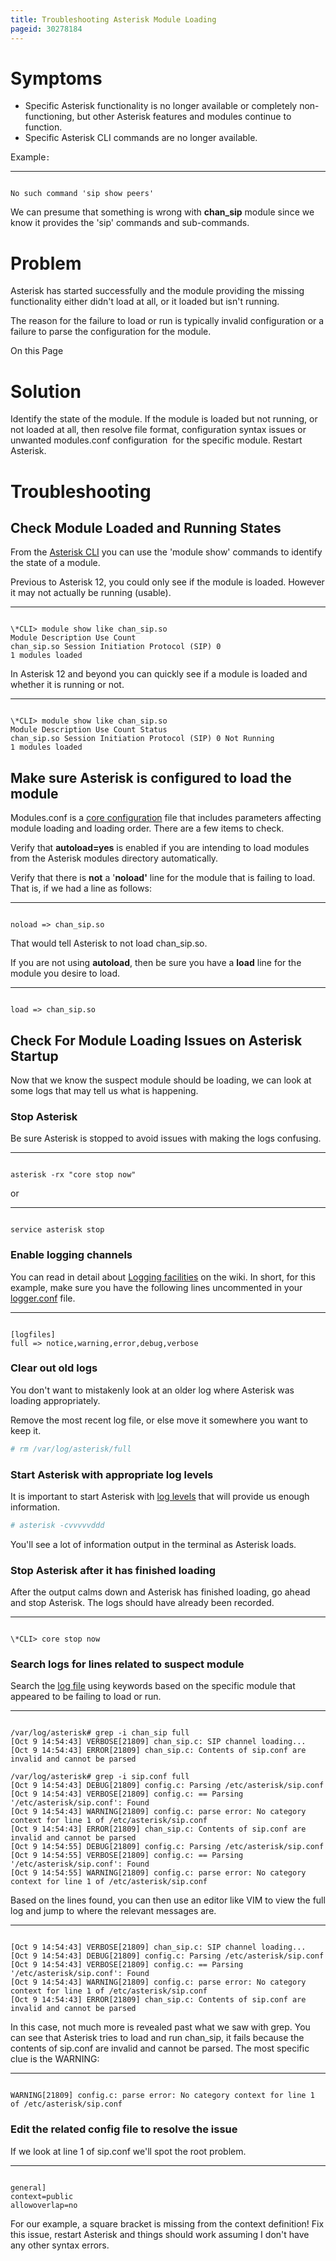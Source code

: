 ```yaml
---
title: Troubleshooting Asterisk Module Loading
pageid: 30278184
---
```


Symptoms
========

* Specific Asterisk functionality is no longer available or completely non-functioning, but other Asterisk features and modules continue to function.
* Specific Asterisk CLI commands are no longer available.

Example`:`




---

  
  


```

No such command 'sip show peers'

```


We can presume that something is wrong with **chan_sip** module since we know it provides the 'sip' commands and sub-commands.

Problem
=======

Asterisk has started successfully and the module providing the missing functionality either didn't load at all, or it loaded but isn't running.

The reason for the failure to load or run is typically invalid configuration or a failure to parse the configuration for the module.

On this Page


Solution
========

Identify the state of the module. If the module is loaded but not running, or not loaded at all, then resolve file format, configuration syntax issues or unwanted modules.conf configuration  for the specific module. Restart Asterisk.

Troubleshooting
===============

Check Module Loaded and Running States
--------------------------------------

From the [Asterisk CLI](/Operation/Asterisk-Command-Line-Interface) you can use the 'module show' commands to identify the state of a module.

Previous to Asterisk 12, you could only see if the module is loaded. However it may not actually be running (usable).




---

  
  


```

\*CLI> module show like chan_sip.so 
Module Description Use Count 
chan_sip.so Session Initiation Protocol (SIP) 0 
1 modules loaded

```


In Asterisk 12 and beyond you can quickly see if a module is loaded and whether it is running or not.




---

  
  


```

\*CLI> module show like chan_sip.so 
Module Description Use Count Status
chan_sip.so Session Initiation Protocol (SIP) 0 Not Running
1 modules loaded

```


Make sure Asterisk is configured to load the module
---------------------------------------------------

Modules.conf is a [core configuration](/Configuration/Core-Configuration) file that includes parameters affecting module loading and loading order. There are a few items to check.

Verify that **autoload=yes** is enabled if you are intending to load modules from the Asterisk modules directory automatically.

Verify that there is **not** a '**noload'** line for the module that is failing to load. That is, if we had a line as follows:




---

  
  


```

noload => chan_sip.so

```


That would tell Asterisk to not load chan_sip.so.

If you are not using **autoload**, then be sure you have a **load** line for the module you desire to load.




---

  
  


```

load => chan_sip.so

```


Check For Module Loading Issues on Asterisk Startup
---------------------------------------------------

Now that we know the suspect module should be loading, we can look at some logs that may tell us what is happening.

### Stop Asterisk

Be sure Asterisk is stopped to avoid issues with making the logs confusing.




---

  
  


```

asterisk -rx "core stop now"

```


or




---

  
  


```

service asterisk stop

```


### Enable logging channels

You can read in detail about [Logging facilities](/Logging) on the wiki. In short, for this example, make sure you have the following lines uncommented in your [logger.conf](/Configuration/Core-Configuration/Logging-Configuration) file.




---

  
  


```

[logfiles]
full => notice,warning,error,debug,verbose

```


### Clear out old logs

You don't want to mistakenly look at an older log where Asterisk was loading appropriately.

Remove the most recent log file, or else move it somewhere you want to keep it.




```bash title=" " linenums="1"
# rm /var/log/asterisk/full

```


### Start Asterisk with appropriate log levels

It is important to start Asterisk with [log levels](/Operation/Logging/Basic-Logging-Commands) that will provide us enough information.




```bash title=" " linenums="1"
# asterisk -cvvvvvddd

```


You'll see a lot of information output in the terminal as Asterisk loads.

### Stop Asterisk after it has finished loading

After the output calms down and Asterisk has finished loading, go ahead and stop Asterisk. The logs should have already been recorded.




---

  
  


```

\*CLI> core stop now

```


### Search logs for lines related to suspect module

Search the [log file](/Fundamentals/Directory-and-File-Structure) using keywords based on the specific module that appeared to be failing to load or run.




---

  
  


```

/var/log/asterisk# grep -i chan_sip full
[Oct 9 14:54:43] VERBOSE[21809] chan_sip.c: SIP channel loading...
[Oct 9 14:54:43] ERROR[21809] chan_sip.c: Contents of sip.conf are invalid and cannot be parsed

/var/log/asterisk# grep -i sip.conf full
[Oct 9 14:54:43] DEBUG[21809] config.c: Parsing /etc/asterisk/sip.conf
[Oct 9 14:54:43] VERBOSE[21809] config.c: == Parsing '/etc/asterisk/sip.conf': Found
[Oct 9 14:54:43] WARNING[21809] config.c: parse error: No category context for line 1 of /etc/asterisk/sip.conf
[Oct 9 14:54:43] ERROR[21809] chan_sip.c: Contents of sip.conf are invalid and cannot be parsed
[Oct 9 14:54:55] DEBUG[21809] config.c: Parsing /etc/asterisk/sip.conf
[Oct 9 14:54:55] VERBOSE[21809] config.c: == Parsing '/etc/asterisk/sip.conf': Found
[Oct 9 14:54:55] WARNING[21809] config.c: parse error: No category context for line 1 of /etc/asterisk/sip.conf

```


Based on the lines found, you can then use an editor like VIM to view the full log and jump to where the relevant messages are.




---

  
  


```

[Oct 9 14:54:43] VERBOSE[21809] chan_sip.c: SIP channel loading...
[Oct 9 14:54:43] DEBUG[21809] config.c: Parsing /etc/asterisk/sip.conf
[Oct 9 14:54:43] VERBOSE[21809] config.c: == Parsing '/etc/asterisk/sip.conf': Found
[Oct 9 14:54:43] WARNING[21809] config.c: parse error: No category context for line 1 of /etc/asterisk/sip.conf
[Oct 9 14:54:43] ERROR[21809] chan_sip.c: Contents of sip.conf are invalid and cannot be parsed

```


In this case, not much more is revealed past what we saw with grep. You can see that Asterisk tries to load and run chan_sip, it fails because the contents of sip.conf are invalid and cannot be parsed. The most specific clue is the WARNING:




---

  
  


```

WARNING[21809] config.c: parse error: No category context for line 1 of /etc/asterisk/sip.conf

```


### Edit the related config file to resolve the issue

If we look at line 1 of sip.conf we'll spot the root problem.




---

  
  


```

general]
context=public
allowoverlap=no

```


For our example, a square bracket is missing from the context definition! Fix this issue, restart Asterisk and things should work assuming I don't have any other syntax errors.


